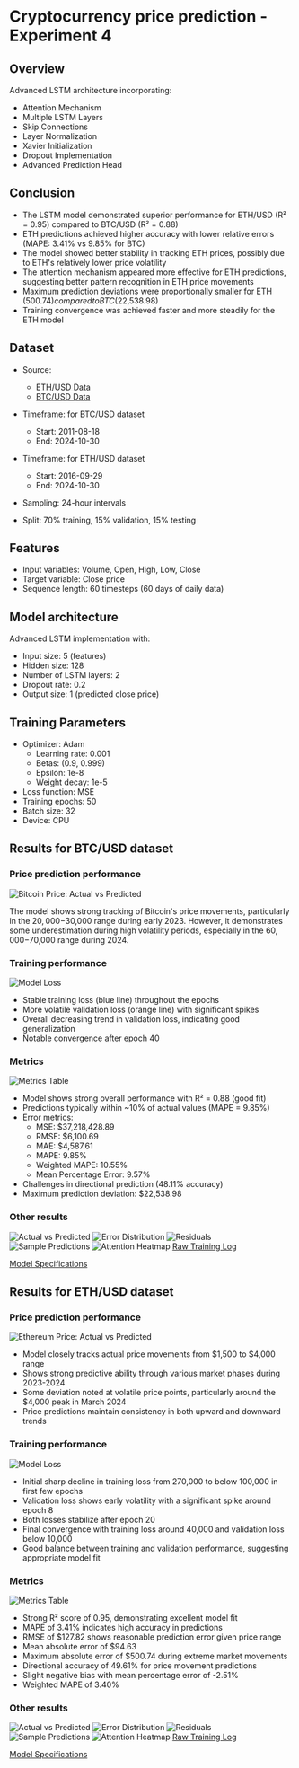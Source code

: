 # Cryptocurrency price prediction - Experiment 4

## Overview

Advanced LSTM architecture incorporating:
- Attention Mechanism
- Multiple LSTM Layers
- Skip Connections
- Layer Normalization
- Xavier Initialization
- Dropout Implementation
- Advanced Prediction Head

## Conclusion

- The LSTM model demonstrated superior performance for ETH/USD (R² = 0.95) compared to BTC/USD (R² = 0.88)
- ETH predictions achieved higher accuracy with lower relative errors (MAPE: 3.41% vs 9.85% for BTC)
- The model showed better stability in tracking ETH prices, possibly due to ETH's relatively lower price volatility
- The attention mechanism appeared more effective for ETH predictions, suggesting better pattern recognition in ETH price movements
- Maximum prediction deviations were proportionally smaller for ETH ($500.74) compared to BTC ($22,538.98)
- Training convergence was achieved faster and more steadily for the ETH model

## Dataset
- Source:
  - [ETH/USD Data](https://www.kaggle.com/datasets/imranbukhari/comprehensive-ethusd-1m-data)
  - [BTC/USD Data](https://www.kaggle.com/datasets/imranbukhari/comprehensive-btcusd-1m-data)

- Timeframe: for BTC/USD dataset
  - Start: 2011-08-18
  - End: 2024-10-30
- Timeframe: for ETH/USD dataset
  - Start: 2016-09-29
  - End: 2024-10-30
- Sampling: 24-hour intervals
- Split: 70% training, 15% validation, 15% testing

## Features
- Input variables: Volume, Open, High, Low, Close
- Target variable: Close price
- Sequence length: 60 timesteps (60 days of daily data)

## Model architecture
Advanced LSTM implementation with:
- Input size: 5 (features)
- Hidden size: 128
- Number of LSTM layers: 2
- Dropout rate: 0.2
- Output size: 1 (predicted close price)

## Training Parameters
- Optimizer: Adam
  - Learning rate: 0.001
  - Betas: (0.9, 0.999)
  - Epsilon: 1e-8
  - Weight decay: 1e-5
- Loss function: MSE
- Training epochs: 50
- Batch size: 32
- Device: CPU

## Results for BTC/USD dataset

### Price prediction performance
![Bitcoin Price: Actual vs Predicted](results/btc/time_series.png)

The model shows strong tracking of Bitcoin's price movements, particularly in the $20,000-$30,000 range during early 2023. However, it demonstrates some underestimation during high volatility periods, especially in the $60,000-$70,000 range during 2024.

### Training performance
![Model Loss](results/btc/training_history.png)

- Stable training loss (blue line) throughout the epochs
- More volatile validation loss (orange line) with significant spikes
- Overall decreasing trend in validation loss, indicating good generalization
- Notable convergence after epoch 40

### Metrics
![Metrics Table](results/btc/metrics_table.png)

- Model shows strong overall performance with R² = 0.88 (good fit)
- Predictions typically within ~10% of actual values (MAPE = 9.85%)
- Error metrics:
  - MSE: $37,218,428.89
  - RMSE: $6,100.69
  - MAE: $4,587.61
  - MAPE: 9.85%
  - Weighted MAPE: 10.55%
  - Mean Percentage Error: 9.57%
- Challenges in directional prediction (48.11% accuracy)
- Maximum prediction deviation: $22,538.98

### Other results
![Actual vs Predicted](results/btc/actual_vs_predicted.png)
![Error Distribution](results/btc/error_distribution.png)
![Residuals](results/btc/residuals.png)
![Sample Predictions](results/btc/sample_predictions.png)
![Attention Heatmap](results/btc/attention_heatmap.png)
[Raw Training Log](results/btc/training.log)

[Model Specifications](results/btc/model_specifications.txt)

## Results for ETH/USD dataset

### Price prediction performance
![Ethereum Price: Actual vs Predicted](results/eth/time_series.png)

- Model closely tracks actual price movements from $1,500 to $4,000 range
- Shows strong predictive ability through various market phases during 2023-2024
- Some deviation noted at volatile price points, particularly around the $4,000 peak in March 2024
- Price predictions maintain consistency in both upward and downward trends

### Training performance
![Model Loss](results/eth/training_history.png)

- Initial sharp decline in training loss from 270,000 to below 100,000 in first few epochs
- Validation loss shows early volatility with a significant spike around epoch 8
- Both losses stabilize after epoch 20
- Final convergence with training loss around 40,000 and validation loss below 10,000
- Good balance between training and validation performance, suggesting appropriate model fit

### Metrics
![Metrics Table](results/eth/metrics_table.png)

- Strong R² score of 0.95, demonstrating excellent model fit
- MAPE of 3.41% indicates high accuracy in predictions
- RMSE of $127.82 shows reasonable prediction error given price range
- Mean absolute error of $94.63
- Maximum absolute error of $500.74 during extreme market movements
- Directional accuracy of 49.61% for price movement predictions
- Slight negative bias with mean percentage error of -2.51%
- Weighted MAPE of 3.40%

### Other results
![Actual vs Predicted](results/eth/actual_vs_predicted.png)
![Error Distribution](results/eth/error_distribution.png)
![Residuals](results/eth/residuals.png)
![Sample Predictions](results/eth/sample_predictions.png)
![Attention Heatmap](results/eth/attention_heatmap.png)
[Raw Training Log](results/eth/training.log)

[Model Specifications](results/eth/model_specifications.txt)

